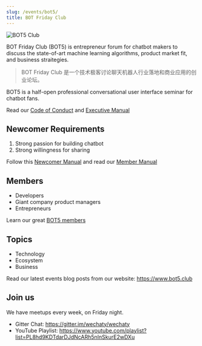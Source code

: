 ```yaml
---
slug: /events/bot5/
title: BOT Friday Club
---
```


![BOT5 Club](/img/docs/bot5/cui.png)

BOT Friday Club (BOT5) is entrepreneur forum for chatbot makers to discuss the state-of-art machine learning algorithms, product market fit, and business straitegies.

> BOT Friday Club 是一个技术极客讨论聊天机器人行业落地和商业应用的创业论坛。

BOT5 is a half-open professional conversational user interface seminar for chatbot fans.

Read our [Code of Conduct](http://www.bot5.club/manuals/code-of-conduct/) and [Executive Manual](http://www.bot5.club/slides/manual/#/)

## Newcomer Requirements

1. Strong passion for building chatbot
1. Strong willingness for sharing

Follow this [Newcomer Manual](http://www.bot5.club/manuals/newcomer/) and read our [Member Manual](http://www.bot5.club/manuals/member/)

## Members

- Developers
- Giant company product managers
- Entrepreneurs

Learn our great [BOT5 members](http://www.bot5.club/people/)

## Topics

- Technology
- Ecosystem
- Business

Read our latest events blog posts from our website: <https://www.bot5.club>

## Join us

We have meetups every week, on Friday night.

- Gitter Chat: <https://gitter.im/wechaty/wechaty>
- YouTube Playlist: <https://www.youtube.com/playlist?list=PL8hd9KDTdarDJdNcARh5nInSkurE2wDXu>
